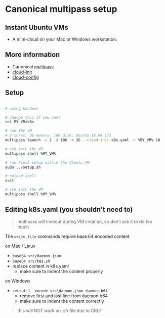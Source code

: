 # Canonical multipass setup

## Instant Ubuntu VMs

- A mini-cloud on your Mac or Windows workstation.

## More information

- Canonical [multipass](https://multipass.run/)
- [cloud-init](https://ubuntu.com/blog/using-cloud-init-with-multipass)
- [cloud-config](https://cloudinit.readthedocs.io/en/latest/topics/examples.html)

## Setup

```bash

# using Windows

# change this if you want
set MY_VM=k8s

# run the VM
# 2 cores; 2G memory; 10G disk; Ubuntu 18.04 LTS
multipass launch -c 2 -d 10G -m 2G --cloud-init k8s.yaml -n %MY_VM% 18.04

# ssh into the VM
multipass shell %MY_VM%

# run final setup within the Ubuntu VM
sudo ../setup.sh

# reload shell
exit

# ssh into the VM
multipass shell %MY_VM%

```

## Editing k8s.yaml (you shouldn't need to)

> multipass will timeout during VM creation, so don't ask it to do too much

The `write_file` commands require base 64 encoded content

on Mac / Linux

- `base64 src/daemon.json`
- `base64 src/k8s.sh`
- replace content in k8s.yaml
  - make sure to indent the content properly

on Windows

- `certutil -encode src\daemon.json daemon.b64`
  - remove first and last line from daemon.b64
  - make sure to indent the content correctly

> this will NOT work on .sh file due to CRLF
